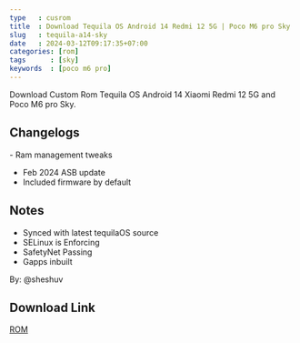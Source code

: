 ```yaml
---
type   : cusrom
title  : Download Tequila OS Android 14 Redmi 12 5G | Poco M6 pro Sky
slug   : tequila-a14-sky
date   : 2024-03-12T09:17:35+07:00
categories: [rom]
tags      : [sky]
keywords  : [poco m6 pro]
---
```


Download Custom Rom Tequila OS Android 14 Xiaomi Redmi 12 5G and Poco M6 pro Sky.

## Changelogs 
- Ram management tweaks 
- Feb 2024 ASB update
- Included firmware by default 

## Notes
- Synced with latest tequilaOS source
- SELinux is Enforcing
- SafetyNet Passing
- Gapps inbuilt

By: @sheshuv 

## Download Link
[ROM](https://sourceforge.net/projects/sheshu/files/sky/roms/14/TequilaOS/tequila-uno-20240223-0855-UNOFFICIAL-sky.zip/download)

